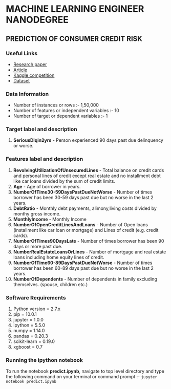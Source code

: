 # MACHINE LEARNING ENGINEER NANODEGREE
## PREDICTION OF CONSUMER CREDIT RISK
### Useful Links
* [Research paper](http://cs229.stanford.edu/proj2014/Marie-Laure%20Charpignon,%20Enguerrand%20Horel,%20Flora%20Tixier,%20Prediction%20of%20consumer%20credit%20risk.pdf)
* [Article](https://www.sciencedirect.com/science/article/pii/S095741741101342X?via%3Dihub)
* [Kaggle competition](https://www.kaggle.com/c/GiveMeSomeCredit)
* [Dataset](https://www.kaggle.com/c/GiveMeSomeCredit/data)

### Data Information
* Number of instances or rows :- 1,50,000
* Number of features or independent variables :- 10
* Number of target or dependent variables :- 1

### Target label and description
1. **SeriousDlqin2yrs** - Person experienced 90 days past due delinquency or worse.

### Features label and description
1. **RevolvingUtilizationOfUnsecuredLines** - Total balance on credit cards and personal lines of credit except real estate and no installment debt like car loans divided by the sum of credit limits.
2. **Age** - Age of borrower in years.
3. **NumberOfTime30-59DaysPastDueNotWorse** - Number of times borrower has been 30-59 days past due but no worse in the last 2 years.
4. **DebtRatio** - Monthly debt payments, alimony,living costs divided by monthy gross income.
5. **MonthlyIncome** - Monthly Income
6. **NumberOfOpenCreditLinesAndLoans** - Number of Open loans (installment like car loan or mortgage) and Lines of credit (e.g. credit cards).
7. **NumberOfTimes90DaysLate** - Number of times borrower has been 90 days or more past due.
8. **NumberRealEstateLoansOrLines** - Number of mortgage and real estate loans including home equity lines of credit.
9. **NumberOfTime60-89DaysPastDueNotWorse** - Number of times borrower has been 60-89 days past due but no worse in the last 2 years.
10. **NumberOfDependents** - Number of dependents in family excluding themselves. (spouse, children etc.)

### Software Requirements
1. Python version = 2.7.x
2. pip = 10.0.1
3. jupyter = 1.0.0
4. ipython = 5.5.0
4. numpy = 1.14.0
5. pandas = 0.20.3
6. scikit-learn = 0.19.0
7. xgboost = 0.7

### Running the ipython notebook
To run the notebook **predict.ipynb**, navigate to top level directory and type the following command on your terminal or command prompt :-
`jupyter notebook predict.ipynb`
